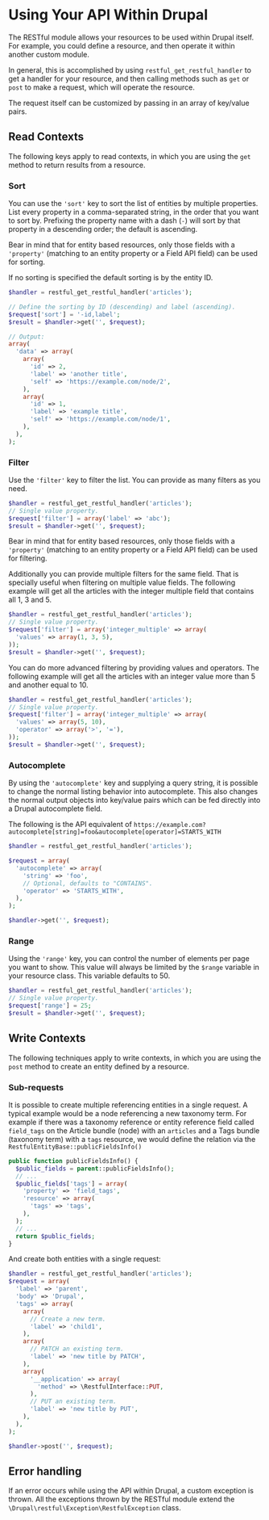 # Using Your API Within Drupal

The RESTful module allows your resources to be used within Drupal itself. For
example, you could define a resource, and then operate it within another
custom module.

In general, this is accomplished by using `restful_get_restful_handler` to get a
handler for your resource, and then calling methods such as `get` or `post` to
make a request, which will operate the resource.

The request itself can be customized by passing in an array of key/value pairs.



## Read Contexts

The following keys apply to read contexts, in which you are using the `get`
method to return results from a resource.

### Sort
You can use the `'sort'` key to sort the list of entities by multiple
properties.  List every property in a comma-separated string, in the order that
you want to sort by.  Prefixing the property name with a dash (``-``) will sort
 by that property in a descending order; the default is ascending.

Bear in mind that for entity based resources, only those fields with a
`'property'` (matching to an entity property or a Field API field) can be used
for sorting.

If no sorting is specified the default sorting is by the entity ID.

```php
$handler = restful_get_restful_handler('articles');

// Define the sorting by ID (descending) and label (ascending).
$request['sort'] = '-id,label';
$result = $handler->get('', $request);

// Output:
array(
  'data' => array(
    array(
      'id' => 2,
      'label' => 'another title',
      'self' => 'https://example.com/node/2',
    ),
    array(
      'id' => 1,
      'label' => 'example title',
      'self' => 'https://example.com/node/1',
    ),
  ),
);
```


### Filter
Use the `'filter'` key to filter the list. You can provide as many filters as
you need.

```php
$handler = restful_get_restful_handler('articles');
// Single value property.
$request['filter'] = array('label' => 'abc');
$result = $handler->get('', $request);
```

Bear in mind that for entity based resources, only those fields with a
`'property'` (matching to an entity property or a Field API field) can be used
for filtering.

Additionally you can provide multiple filters for the same field. That is
specially useful when filtering on multiple value fields. The following example
will get all the articles with the integer multiple field that contains all 1, 3
and 5.

```php
$handler = restful_get_restful_handler('articles');
// Single value property.
$request['filter'] = array('integer_multiple' => array(
  'values' => array(1, 3, 5),
));
$result = $handler->get('', $request);
```

You can do more advanced filtering by providing values and operators. The
following example will get all the articles with an integer value more than 5
and another equal to 10.

```php
$handler = restful_get_restful_handler('articles');
// Single value property.
$request['filter'] = array('integer_multiple' => array(
  'values' => array(5, 10),
  'operator' => array('>', '='),
));
$result = $handler->get('', $request);
```

### Autocomplete
By using the `'autocomplete'` key and supplying a query string, it is possible
to change the normal listing behavior into autocomplete.  This also changes
the normal output objects into key/value pairs which can be fed directly into
a Drupal autocomplete field.

The following is the API equivalent of
`https://example.com?autocomplete[string]=foo&autocomplete[operator]=STARTS_WITH`

```php
$handler = restful_get_restful_handler('articles');

$request = array(
  'autocomplete' => array(
    'string' => 'foo',
    // Optional, defaults to "CONTAINS".
    'operator' => 'STARTS_WITH',
  ),
);

$handler->get('', $request);
```


### Range
Using the `'range'` key, you can control the number of elements per page you
want to show. This value will always be limited by the `$range` variable in your
 resource class. This variable defaults to 50.

```php
$handler = restful_get_restful_handler('articles');
// Single value property.
$request['range'] = 25;
$result = $handler->get('', $request);
```

## Write Contexts

The following techniques apply to write contexts, in which you are using the
`post` method to create an entity defined by a resource.

### Sub-requests
It is possible to create multiple referencing entities in a single request. A
typical example would be a node referencing a new taxonomy term. For example if
there was a taxonomy reference or entity reference field called ``field_tags``
on the  Article bundle (node) with an ``articles`` and a Tags bundle (taxonomy
term) with a ``tags`` resource, we would define the relation via the
``RestfulEntityBase::publicFieldsInfo()``

```php
public function publicFieldsInfo() {
  $public_fields = parent::publicFieldsInfo();
  // ...
  $public_fields['tags'] = array(
    'property' => 'field_tags',
    'resource' => array(
      'tags' => 'tags',
    ),
  );
  // ...
  return $public_fields;
}

```

And create both entities with a single request:

```php
$handler = restful_get_restful_handler('articles');
$request = array(
  'label' => 'parent',
  'body' => 'Drupal',
  'tags' => array(
    array(
      // Create a new term.
      'label' => 'child1',
    ),
    array(
      // PATCH an existing term.
      'label' => 'new title by PATCH',
    ),
    array(
      '__application' => array(
        'method' => \RestfulInterface::PUT,
      ),
      // PUT an existing term.
      'label' => 'new title by PUT',
    ),
  ),
);

$handler->post('', $request);
```


## Error handling
If an error occurs while using the API within Drupal, a custom exception is
thrown.  All the exceptions thrown by the RESTful module extend the
`\Drupal\restful\Exception\RestfulException` class.
